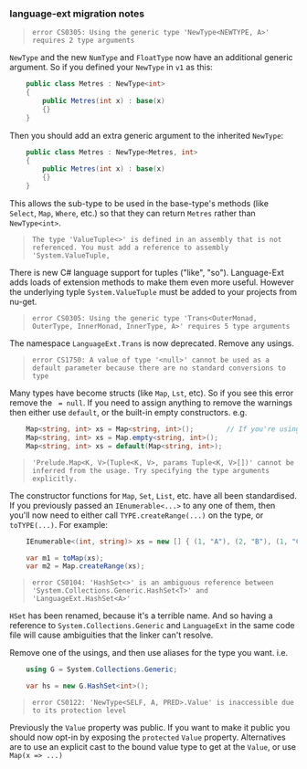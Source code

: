 ### language-ext migration notes

> `error CS0305: Using the generic type 'NewType<NEWTYPE, A>' requires 2 type arguments`

`NewType` and the new `NumType` and `FloatType` now have an additional generic argument.  So if you defined your `NewType` in `v1` as this: 
```c#
    public class Metres : NewType<int>
    {
        public Metres(int x) : base(x)
        {}
    }
```
Then you should add an extra generic argument to the inherited `NewType`:
```c#
    public class Metres : NewType<Metres, int>
    {
        public Metres(int x) : base(x)
        {}
    }
```
This allows the sub-type to be used in the base-type's methods (like `Select`, `Map`, `Where`, etc.) so that they can return `Metres` rather than `NewType<int>`.

> `The type 'ValueTuple<>' is defined in an assembly that is not referenced. You must add a reference to assembly 'System.ValueTuple,`

There is new C# language support for tuples ("like", "so").  Language-Ext adds loads of extension methods to make them even more useful.  However the underlying typle `System.ValueTuple` must be added to your projects from nu-get.

> `error CS0305: Using the generic type 'Trans<OuterMonad, OuterType, InnerMonad, InnerType, A>' requires 5 type arguments`

The namespace `LanguageExt.Trans` is now deprecated.  Remove any usings.

> `error CS1750: A value of type '<null>' cannot be used as a default parameter because there are no standard conversions to type `

Many types have become structs (like `Map`, `Lst`, etc).  So if you see this error remove the ` = null`.  If you need to assign anything to remove the warnings then either use `default`, or the built-in empty constructors.  e.g.
```c#
    Map<string, int> xs = Map<string, int>();        // If you're using static LanguageExt.Prelude
    Map<string, int> xs = Map.empty<string, int>();
    Map<string, int> xs = default(Map<string, int>);
```

> `'Prelude.Map<K, V>(Tuple<K, V>, params Tuple<K, V>[])' cannot be inferred from the usage. Try specifying the type arguments explicitly.`

The constructor functions for `Map`, `Set`, `List`, etc. have all been standardised.  If you previously passed an `IEnumerable<...>` to any one of them, then you'll now need to either call `TYPE.createRange(...)` on the type, or `toTYPE(...)`.  For example:
```c#
    IEnumerable<(int, string)> xs = new [] { (1, "A"), (2, "B"), (1, "C") };

    var m1 = toMap(xs);
    var m2 = Map.createRange(xs);
```

> `error CS0104: 'HashSet<>' is an ambiguous reference between 'System.Collections.Generic.HashSet<T>' and 'LanguageExt.HashSet<A>'`

`HSet` has been renamed, because it's a terrible name.  And so having a reference to `System.Collections.Generic` and `LanguageExt` in the same code file will cause ambiguities that the linker can't resolve.

Remove one of the usings, and then use aliases for the type you want.  i.e.

```c#
    using G = System.Collections.Generic;

    var hs = new G.HashSet<int>();
```

> `error CS0122: 'NewType<SELF, A, PRED>.Value' is inaccessible due to its protection level`

Previously the `Value` property was public.  If you want to make it public you should now opt-in by exposing the `protected`  `Value` property.  Alternatives are to use an explicit cast to the bound value type to get at the `Value`, or use `Map(x => ...)`
